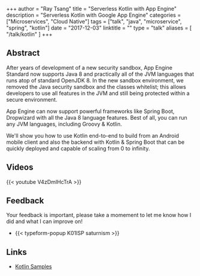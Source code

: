 +++
author = "Ray Tsang"
title = "Serverless Kotlin with App Engine"
description = "Serverless Kotlin with Google App Engine"
categories = ["Microservices", "Cloud Native"]
tags = ["talk", "java", "microservice", "spring", "kotlin"]
date = "2017-12-03"
linktitle = ""
type = "talk"
aliases = [
  "/talk/kotlin"
]
+++

## Abstract
After years of development of a new security sandbox, App Engine Standard now supports Java 8 and practically all of the JVM languages that runs atop of standard OpenJDK 8. In the new sandbox environment, we removed the Java security sandbox and the classes whitelist; this allows developers to use all features in the JVM and still being protected within a secure environment.

App Engine can now support powerful frameworks like Spring Boot, Dropwizard with all the Java 8 language features. Best of all, you can run any JVM languages, including Groovy & Kotlin.

We'll show you how to use Kotlin end-to-end to build from an Android mobile client and also the backend with Kotlin & Spring Boot that can be quickly deployed and capable of scaling from 0 to infinity.

## Videos
{{< youtube V4zDmIHcTrA >}}

## Feedback
Your feedback is important, please take a momement to let me know how I did and what I can improve on!

- {{< typeform-popup K01lSP saturnism >}}

## Links
- [Kotlin Samples](https://github.com/GooglecloudPlatform/kotlin-samples)
